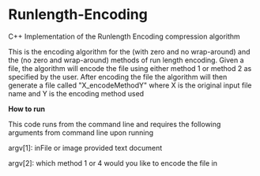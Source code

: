 # Runlength-Encoding
C++ Implementation of the Runlength Encoding compression algorithm 

This is the encoding algorithm for the (with zero and no wrap-around) and the (no zero and wrap-around) methods of run length encoding. Given a file, the algorithm will encode the file using either method 1 or method 2  as specified by the user. After encoding the file the algorithm will then generate a file called "X_encodeMethodY" where X is the original input file name and Y is the encoding method used

<b>How to run</b>

This code runs from the command line and requires the following arguments from command line upon running

argv[1]: inFile or image provided text document

argv[2]: which method 1 or 4 would you like to encode the file in
